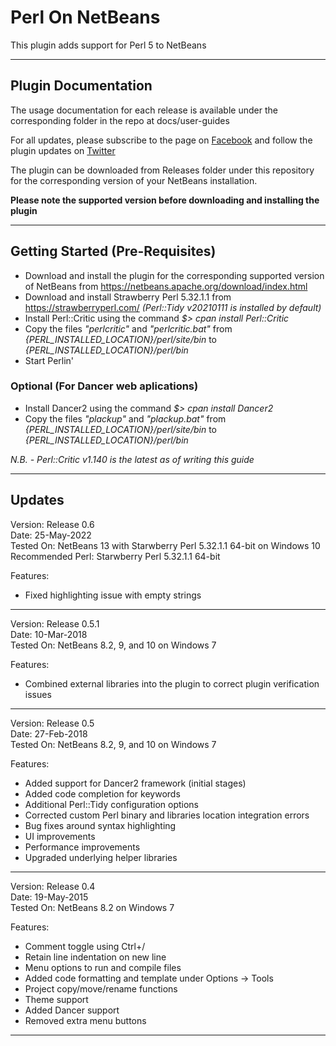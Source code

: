 # Perl On NetBeans
This plugin adds support for Perl 5 to NetBeans

---  

## Plugin Documentation
The usage documentation for each release is available under the corresponding folder in the repo at docs/user-guides

For all updates, please subscribe to the page on [Facebook](https://www.facebook.com/PerlOnNetBeans) and follow the plugin updates on [Twitter](https://twitter.com/perlonnetbeans)

The plugin can be downloaded from Releases folder under this repository for the corresponding version of your NetBeans installation. 

__Please note the supported version before downloading and installing the plugin__

---  

## Getting Started (Pre-Requisites)
- Download and install the plugin for the corresponding supported version of NetBeans from https://netbeans.apache.org/download/index.html
- Download and install Strawberry Perl 5.32.1.1 from https://strawberryperl.com/ *(Perl::Tidy v20210111 is installed by default)*
- Install Perl::Critic using the command *$> cpan install Perl::Critic*
- Copy the files *"perlcritic"* and *"perlcritic.bat"* from *{PERL_INSTALLED_LOCATION}/perl/site/bin* to *{PERL_INSTALLED_LOCATION}/perl/bin*
- Start Perlin'

### Optional (For Dancer web aplications)
- Install Dancer2 using the command *$> cpan install Dancer2*  
- Copy the files *"plackup"* and *"plackup.bat"* from *{PERL_INSTALLED_LOCATION}/perl/site/bin* to *{PERL_INSTALLED_LOCATION}/perl/bin*  

*N.B. - Perl::Critic v1.140 is the latest as of writing this guide*  

---  

## Updates

Version: Release 0.6  
Date: 25-May-2022  
Tested On: NetBeans 13 with Starwberry Perl 5.32.1.1 64-bit on Windows 10  
Recommended Perl: Starwberry Perl 5.32.1.1 64-bit  

Features:
- Fixed highlighting issue with empty strings

---
Version: Release 0.5.1  
Date: 10-Mar-2018  
Tested On: NetBeans 8.2, 9, and 10 on Windows 7  

Features:
- Combined external libraries into the plugin to correct plugin verification issues

---
Version: Release 0.5  
Date: 27-Feb-2018  
Tested On: NetBeans 8.2, 9, and 10 on Windows 7  

Features:
- Added support for Dancer2 framework (initial stages) 
- Added code completion for keywords 
- Additional Perl::Tidy configuration options
- Corrected custom Perl binary and libraries location integration errors
- Bug fixes around syntax highlighting
- UI improvements
- Performance improvements
- Upgraded underlying helper libraries 

---
Version: Release 0.4   
Date: 19-May-2015  
Tested On: NetBeans 8.2 on Windows 7  

Features:
- Comment toggle using Ctrl+/
- Retain line indentation on new line
- Menu options to run and compile files
- Added code formatting and template under Options -> Tools
- Project copy/move/rename functions
- Theme support
- Added Dancer support
- Removed extra menu buttons

---
